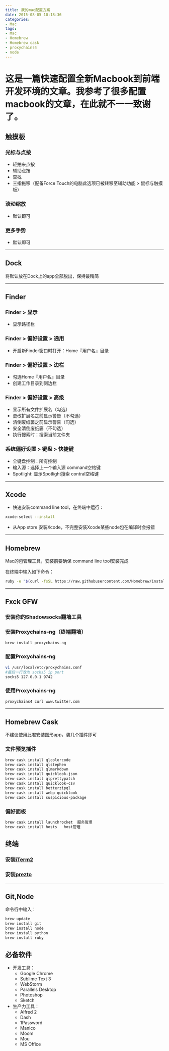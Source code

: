 ```yaml
---
title: 我的mac配置方案
date: 2015-08-05 10:18:36
categories:
- Mac
tags:
- Mac
- Homebrew
- Homebrew cask
- proxychains4
- node
---
```


# 这是一篇快速配置全新Macbook到前端开发环境的文章。我参考了很多配置macbook的文章，在此就不一一致谢了。

## 触摸板

### 光标与点按

* 轻拍来点按
* 辅助点按
* 查找
* 三指拖移（配备Force Touch的电脑此选项已被转移至辅助功能 > 鼠标与触摸板）

### 滚动缩放

* 默认即可

### 更多手势

* 默认即可

---

## Dock

将默认放在Dock上的app全部脱出，保持最精简

---

## Finder

### Finder > 显示

* 显示路径栏

### Finder > 偏好设置 > 通用

* 开启新Finder窗口时打开：Home『用户名』目录

### Finder > 偏好设置 > 边栏

* 勾选Home『用户名』目录
* 创建工作目录到侧边栏

### Finder > 偏好设置 > 高级

* 显示所有文件扩展名（勾选）
* 更改扩展名之前显示警告（不勾选）
* 清倒废纸篓之前显示警告（勾选）
* 安全清倒废纸篓（不勾选）
* 执行搜索时：搜索当前文件夹

### 系统偏好设置 > 键盘 > 快捷键

* 全键盘控制：所有控制
* 输入源：选择上一个输入源  command空格键
* Spotlight: 显示Spotlight搜索 contral空格键

---

## Xcode

* 快速安装command line tool，在终端中运行：

```bash
xcode-select --install
```

* 从App store 安装Xcode，不完整安装Xcode某些node包在编译时会报错

---

## Homebrew

Mac的包管理工具，安装前要确保 command line tool安装完成

在终端中输入如下命令：

```bash
ruby -e "$(curl -fsSL https://raw.githubusercontent.com/Homebrew/install/master/install)"
```

---

## Fxck GFW

### 安装你的Shadowsocks翻墙工具

### 安装Proxychains-ng（终端翻墙）

```bash
brew install proxychains-ng
```

### 配置Proxychains-ng

```bash
vi /usr/local/etc/proxychains.conf
#最后一行改为 socks5 ip port
socks5 127.0.0.1 9742
```

### 使用Proxychains-ng

```bash
proxychains4 curl www.twitter.com
```

---

## Homebrew Cask

不建议使用此君安装图形app，装几个插件即可

### 文件预览插件

```bash
brew cask install qlcolorcode
brew cask install qlstephen
brew cask install qlmarkdown
brew cask install quicklook-json
brew cask install qlprettypatch
brew cask install quicklook-csv
brew cask install betterzipql
brew cask install webp-quicklook
brew cask install suspicious-package
```

### 偏好面板

```bash
brew cask install launchrocket  服务管理
brew cask install hosts   host管理
```

## 终端

### 安装[iTerm2](http://iterm2.com/ "iTerm2")

### 安装[prezto](https://github.com/sorin-ionescu/prezto "prezto")

---

## Git,Node

命令行中输入：

```bash
brew update
brew install git
brew install node
brew install python
brew install ruby
```

## 必备软件

* 开发工具：
  * Google Chrome
  * Sublime Text 3
  * WebStorm
  * Parallels Desktop
  * Photoshop
  * Sketch
* 生产力工具：
  * Alfred 2
  * Dash
  * 1Password
  * Manico
  * Moom
  * Mou
  * MS Office